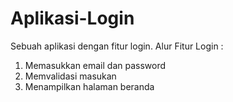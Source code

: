 # Aplikasi-Login
Sebuah aplikasi dengan fitur login.
Alur Fitur Login :
1. Memasukkan email dan password
2. Memvalidasi masukan
3. Menampilkan halaman beranda
